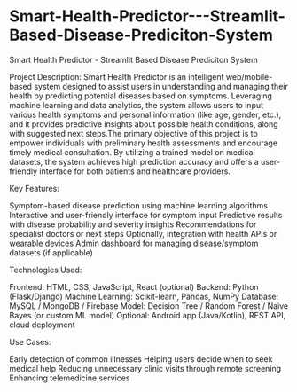 # Smart-Health-Predictor---Streamlit-Based-Disease-Prediciton-System
Smart Health Predictor - Streamlit Based Disease Prediciton System

Project Description:
Smart Health Predictor is an intelligent web/mobile-based system designed to assist users in understanding and managing their health by predicting potential diseases based on symptoms. Leveraging machine learning and data analytics, the system allows users to input various health symptoms and personal information (like age, gender, etc.), and it provides predictive insights about possible health conditions, along with suggested next steps.The primary objective of this project is to empower individuals with preliminary health assessments and encourage timely medical consultation. By utilizing a trained model on medical datasets, the system achieves high prediction accuracy and offers a user-friendly interface for both patients and healthcare providers.

Key Features:

Symptom-based disease prediction using machine learning algorithms
Interactive and user-friendly interface for symptom input
Predictive results with disease probability and severity insights
Recommendations for specialist doctors or next steps
Optionally, integration with health APIs or wearable devices
Admin dashboard for managing disease/symptom datasets (if applicable)

Technologies Used:

Frontend: HTML, CSS, JavaScript, React (optional)
Backend: Python (Flask/Django)
Machine Learning: Scikit-learn, Pandas, NumPy
Database: MySQL / MongoDB / Firebase
Model: Decision Tree / Random Forest / Naive Bayes (or custom ML model)
Optional: Android app (Java/Kotlin), REST API, cloud deployment

Use Cases:

Early detection of common illnesses
Helping users decide when to seek medical help
Reducing unnecessary clinic visits through remote screening
Enhancing telemedicine services
